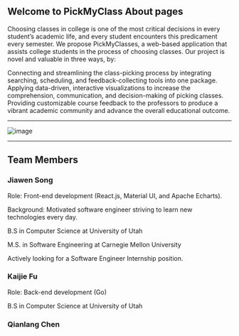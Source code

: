 ## Welcome to PickMyClass About pages

Choosing classes in college is one of the most critical decisions in every student’s academic life, and every student encounters this predicament every semester. We propose PickMyClasses, a web-based application that assists college students in the process of choosing classes. Our project is novel and valuable in three ways, by:

Connecting and streamlining the class-picking process by integrating searching, scheduling, and feedback-collecting tools into one package.
Applying data-driven, interactive visualizations to increase the comprehension, communication, and decision-making of picking classes.
Providing customizable course feedback to the professors to produce a vibrant academic community and advance the overall educational outcome.

---

![image](https://user-images.githubusercontent.com/33532467/164279487-4880ddbf-7d09-4a5f-88d7-e78418a75a03.png)

---

## Team Members 


### Jiawen Song

Role: Front-end development (React.js, Material UI, and Apache Echarts).

Background: Motivated software engineer striving to learn new technologies every day. 

B.S in Computer Science at University of Utah 

M.S. in Software Engineering at Carnegie Mellon University

Actively looking for a Software Engineer Internship position.


### Kaijie Fu

Role: Back-end development (Go)

B.S in Computer Science at University of Utah 

### Qianlang Chen





